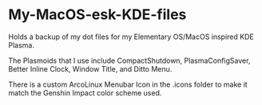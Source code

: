# My-MacOS-esk-KDE-files
Holds a backup of my dot files for my Elementary OS/MacOS inspired KDE Plasma.

The Plasmoids that I use include CompactShutdown, PlasmaConfigSaver, Better Inline Clock, Window Title, and Ditto Menu.

There is a custom ArcoLinux Menubar Icon in the .icons folder to make it match the Genshin Impact color scheme used.

